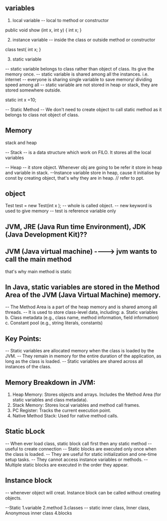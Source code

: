 ## variables
1. local variable
-- local to method or constructor

public void show (int x, int y)
{ int x;
}

2. instance variable
-- inside the class or outside method or constructor

class test{
int x;
}

3. static variable

-- static variable belongs to class rather than object of class. Its give the memory once.
-- static variable is shared among all the instances.
i.e. internet -- everyone is sharing single variable to save memory/ dividing speed among all
-- static variable are not stored in heap or stack, they are stored somewhere outside.

static int x =10;

-- Static Method -- We don't need to create object to call static method as it belongs to class not object of class.

## Memory
stack and heap

-- Stack -- is a data structure which work on FILO. It stores all the local variables


-- Heap -- it store object. Whenever obj are going to be refer it store in heap and variable in stack.
--Instance variable store in heap, cause it initialise by const by creating object, that's why they are in heap. // refer to ppt.

## object

Test test = new Test(int x ); -- whole is called object.
-- new keyword is used to give memory
-- test is reference variable only

## JVM, JRE (Java Run time Environment), JDK (Java Development Kit)??
## JVM (Java virtual machine) ----> jvm wants to call the main method
 that's why main method is static

## In Java, static variables are stored in the Method Area of the JVM (Java Virtual Machine) memory. 
-- The Method Area is a part of the heap memory and is shared among all threads. 
-- It is used to store class-level data, including:
a. Static variables
b. Class metadata (e.g., class name, method information, field information)
c. Constant pool (e.g., string literals, constants)

## Key Points:

-- Static variables are allocated memory when the class is loaded by the JVM.
-- They remain in memory for the entire duration of the application, as long as the class is loaded.
-- Static variables are shared across all instances of the class.

## Memory Breakdown in JVM:

1. Heap Memory: Stores objects and arrays.
   Includes the Method Area (for static variables and class metadata).
2. Stack Memory: Stores local variables and method call frames.
3. PC Register: Tracks the current execution point.
4. Native Method Stack: Used for native method calls.


## Static bLock
-- When ever load class, static block call first then any static method
-- useful to create connection
-- Static blocks are executed only once when the class is loaded.
-- They are useful for static initialization and one-time setup tasks.
-- They cannot access instance variables or methods.
-- Multiple static blocks are executed in the order they appear.

## Instance block
-- whenever object will creat. Instance block can be called without creating objects.

--Static
1.variable
2.method
3.classes  -- static inner class, Inner class, Anonymous inner class
4.blocks